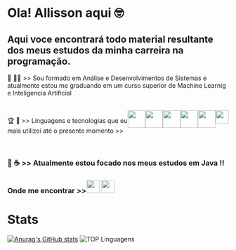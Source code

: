 <h1 style="alignself:center"> Ola! Allisson aqui 🤓 </h1>
<h2>Aqui voce encontrará todo material resultante dos meus estudos da minha carreira na programação. </h2>

<p>📖 👩‍🎓 >> Sou formado em Análise e Desenvolvimentos de Sistemas e atualmente estou me graduando em um curso superior de Machine Learnig e Inteligencia Artificial </p>
<br>

<div style = "display:flex" style="alignself:center">
<p>🏆 🔎 >> Linguagens e tecnologias que eu mais utilizei até o presente momento >></p>
<img src="https://cdn.jsdelivr.net/gh/devicons/devicon@latest/icons/java/java-original.svg"  width=40px/>
<img src="https://cdn.jsdelivr.net/gh/devicons/devicon@latest/icons/css3/css3-original.svg"  width=40px/>
<img src="https://cdn.jsdelivr.net/gh/devicons/devicon@latest/icons/html5/html5-original.svg"   width=40px/>        
<img src="https://cdn.jsdelivr.net/gh/devicons/devicon@latest/icons/javascript/javascript-original.svg" width=40px/>
<img src="https://cdn.jsdelivr.net/gh/devicons/devicon@latest/icons/mysql/mysql-original-wordmark.svg"  width=40px/>
<img src="https://cdn.jsdelivr.net/gh/devicons/devicon@latest/icons/react/react-original.svg"  width=30px/>
</div>
<br>
<h3>🎯 ☕ >> Atualmente estou focado nos meus estudos em Java !!<h3>
          
<h3>Onde me encontrar >><a href=https://www.linkedin.com/in/alllisson-sousa-541b39296 target="_blank"><img src="https://img.icons8.com/?size=100&id=13930&format=png&color=000000"  width=30px /></a>
<a href=mailto:allissonsousa7@outlook.com  target="_blank"><img src="https://img.icons8.com/?size=100&id=X0mEIh0RyDdL&format=png&color=000000"  width=30px /></a></h3>


<h1>Stats</h1>

[![Anurag's GitHub stats](https://github-readme-stats.vercel.app/api?username=allissonsousa&layout=compact&theme=dracula)](https://github.com/allissonsousa/github-readme-stats)
![TOP Linguagens](https://github-readme-stats.vercel.app/api/top-langs/?username=allissonsousa&layout=compact&theme=dracula)
